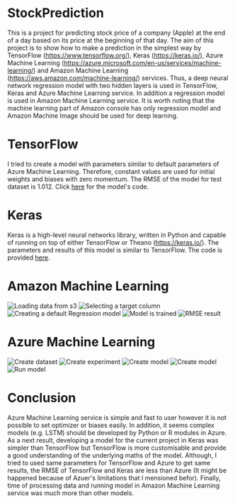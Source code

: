 # StockPrediction
This is a project for predicting stock price of a company (Apple) at the end of a day based on its price at the beginning of that day. The aim of this project is to show how to make a prediction in the simplest way by TensorFlow (https://www.tensorflow.org/),  Keras (https://keras.io/), Azure Machine Learning (https://azure.microsoft.com/en-us/services/machine-learning/) and Amazon Machine Learning (https://aws.amazon.com/machine-learning/) services. Thus, a deep neural network regression model with two hidden layers is used in TensorFlow, Keras and Azure Machine Learning service. In addition a regression model is used in Amazon Machine Learning service. It is worth noting that the machine learning part of Amazon console has only regression model and Amazon Machine Image should be used for deep learning.

# TensorFlow
I tried to create a model with parameters similar to default parameters of Azure Machine Learning. Therefore, constant values are used for initial weights and biases with zero momentum. The RMSE of the model for test dataset is 1.012. Click [here](/src/root/PredictByTensorFlow.py) for the model's code.

# Keras
Keras is a high-level neural networks library, written in Python and capable of running on top of either TensorFlow or Theano (https://keras.io/). The parameters and results of this model is similar to TensorFlow. The code is provided [here](/src/root/PredictByKeras.py).

# Amazon Machine Learning

![](/pictures/AML1.png?raw=true "Loading data from s3")
![](/pictures/AML2.png?raw=true "Selecting a target column")
![](/pictures/AML4.png?raw=true "Creating a default Regression model")
![](/pictures/AML7.png?raw=true "Model is trained")
![](/pictures/AML8.png?raw=true "RMSE result")

# Azure Machine Learning
![](/pictures/Azure1.png?raw=true "Create dataset")
![](/pictures/Azure2.png?raw=true "Create experiment")
![](/pictures/Azure5.png?raw=true "Create model")
![](/pictures/Azure4.png?raw=true "Create model")
![](/pictures/Azure7.png?raw=true "Run model")

# Conclusion
Azure Machine Learning service is simple and fast to user however it is not possible to set optimizer or biases easily. In addition, it seems complex models (e.g. LSTM) should be developed by Python or R modules in Azure. As a next result, developing a model for the current project in Keras was simpler than TensorFlow but TensorFlow is more customisable and provide a good understanding of the underlying maths of the model. Although, I tried to used same parameters for TensorFlow and Azure to get same results, the RMSE of TensorFlow and Keras are less than Azure (It might be happened because of Azuer's limitations that I mensioned befor). Finally, time of processing data and running model in Amazon Machine Learning service was much more than other models.
